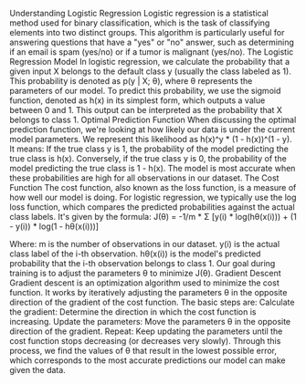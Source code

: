 Understanding Logistic Regression
Logistic regression is a statistical method used for binary classification, which is the task of classifying elements into two distinct groups. This algorithm is particularly useful for answering questions that have a "yes" or "no" answer, such as determining if an email is spam (yes/no) or if a tumor is malignant (yes/no).
The Logistic Regression Model
In logistic regression, we calculate the probability that a given input X belongs to the default class y (usually the class labeled as 1). This probability is denoted as p(y | X; θ), where θ represents the parameters of our model.
To predict this probability, we use the sigmoid function, denoted as h(x) in its simplest form, which outputs a value between 0 and 1. This output can be interpreted as the probability that X belongs to class 1.
Optimal Prediction Function
When discussing the optimal prediction function, we're looking at how likely our data is under the current model parameters. We represent this likelihood as h(x)^y * (1 - h(x))^(1 - y). It means:
If the true class y is 1, the probability of the model predicting the true class is h(x).
Conversely, if the true class y is 0, the probability of the model predicting the true class is 1 - h(x).
The model is most accurate when these probabilities are high for all observations in our dataset.
The Cost Function
The cost function, also known as the loss function, is a measure of how well our model is doing. For logistic regression, we typically use the log loss function, which compares the predicted probabilities against the actual class labels. It's given by the formula:
J(θ) = -1/m * Σ [y(i) * log(hθ(x(i))) + (1 - y(i)) * log(1 - hθ(x(i)))]

Where:
m is the number of observations in our dataset.
y(i) is the actual class label of the i-th observation.
hθ(x(i)) is the model's predicted probability that the i-th observation belongs to class 1.
Our goal during training is to adjust the parameters θ to minimize J(θ).
Gradient Descent
Gradient descent is an optimization algorithm used to minimize the cost function. It works by iteratively adjusting the parameters θ in the opposite direction of the gradient of the cost function.
The basic steps are:
Calculate the gradient: Determine the direction in which the cost function is increasing.
Update the parameters: Move the parameters θ in the opposite direction of the gradient.
Repeat: Keep updating the parameters until the cost function stops decreasing (or decreases very slowly).
Through this process, we find the values of θ that result in the lowest possible error, which corresponds to the most accurate predictions our model can make given the data.
